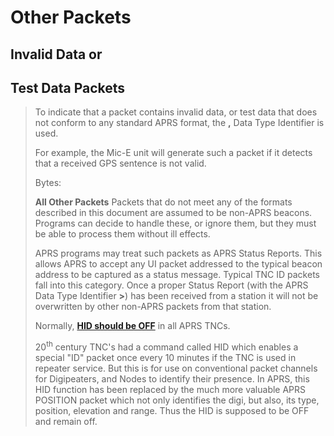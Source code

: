# Other Packets

## Invalid Data or

## Test Data Packets

> To indicate that a packet contains invalid data, or test data that
> does not conform to any standard APRS format, the **,** Data Type
> Identifier is used.
>
> For example, the Mic-E unit will generate such a packet if it detects
> that a received GPS sentence is not valid.
>
> Bytes:
>
> **All Other Packets** Packets that do not meet any of the formats
> described in this document are assumed to be non-APRS beacons.
> Programs can decide to handle these, or ignore them, but they must be
> able to process them without ill effects.
>
> APRS programs may treat such packets as APRS Status Reports. This
> allows APRS to accept any UI packet addressed to the typical beacon
> address to be captured as a status message. Typical TNC ID packets
> fall into this category. Once a proper Status Report (with the APRS
> Data Type Identifier **&gt;**) has been received from a station it
> will not be overwritten by other non-APRS packets from that station.
>
> Normally, [**HID should be OFF**](http://www.aprs.org/aprs11/HID.txt)
> in all APRS TNCs.
>
> 20<sup>th</sup> century TNC's had a command called HID which enables a
> special "ID" packet once every 10 minutes if the TNC is used in
> repeater service. But this is for use on conventional packet channels
> for Digipeaters, and Nodes to identify their presence. In APRS, this
> HID function has been replaced by the much more valuable APRS POSITION
> packet which not only identifies the digi, but also, its type,
> position, elevation and range. Thus the HID is supposed to be OFF and
> remain off.
